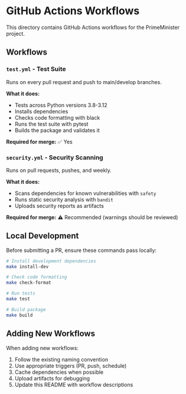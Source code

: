 # GitHub Actions Workflows

This directory contains GitHub Actions workflows for the PrimeMinister project.

## Workflows

### `test.yml` - Test Suite
Runs on every pull request and push to main/develop branches.

**What it does:**
- Tests across Python versions 3.8-3.12
- Installs dependencies
- Checks code formatting with black
- Runs the test suite with pytest
- Builds the package and validates it

**Required for merge:** ✅ Yes

### `security.yml` - Security Scanning
Runs on pull requests, pushes, and weekly.

**What it does:**
- Scans dependencies for known vulnerabilities with `safety`
- Runs static security analysis with `bandit`
- Uploads security reports as artifacts

**Required for merge:** ⚠️ Recommended (warnings should be reviewed)

## Local Development

Before submitting a PR, ensure these commands pass locally:

```bash
# Install development dependencies
make install-dev

# Check code formatting
make check-format

# Run tests
make test

# Build package
make build
```

## Adding New Workflows

When adding new workflows:
1. Follow the existing naming convention
2. Use appropriate triggers (PR, push, schedule)
3. Cache dependencies when possible
4. Upload artifacts for debugging
5. Update this README with workflow descriptions